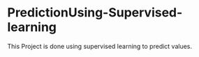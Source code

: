 # PredictionUsing-Supervised-learning
This Project is done using supervised learning to predict values.
